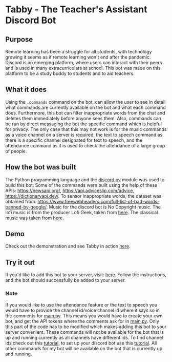 # Tabby - The Teacher's Assistant Discord Bot

## Purpose
Remote learning has been a struggle for all students, with technology growing it seems as if remote learning won't end after the pandemic. Discord is an emerging platform, where users can interact with their peers and is used in many extracurriculars at school. This bot was made on this platform to be a study buddy to students and to aid teachers. 

## What it does
Using the `.commands` command on the bot, can allow the user to see in detail what commands are currently available on the bot and what each command does. Furthermore, this bot can filter inappropriate words from the chat and deletes them immediately before anyone sees them. Also, commands can be run by direct messaging the bot the specific command which is helpful for privacy. The only case that this may not work is for the music commands as a voice channel on a server is required, the text to speech command as there is a specific channel designated for text to speech, and the attendance command as it is used to check the attendance of a large group of people. 

## How the bot was built
The Python programming language and the [discord.py](https://discordpy.readthedocs.io/en/stable/api.html) module was used to build this bot. Some of the commands were built using the help of these APIs: https://newsapi.org/, https://api.adviceslip.com/advice, https://dictionaryapi.dev/. To sensor inappropriate words, the dataset was obtained from: https://www.freewebheaders.com/full-list-of-bad-words-banned-by-google/. Music for the discord bot is No Copyright music. The lofi music is from the producer Lofi Geek, taken from [here](https://www.youtube.com/watch?v=4Ta1a5VAYLg). The classical music was taken from [here](https://www.youtube.com/watch?v=bvlNy_GxVe0&t). 

## Demo
Check out the demonstration and see Tabby in action [here](https://youtu.be/MpBPUOQRiP0).

## Try it out
If you'd like to add this bot to your server, visit: [here](https://discord.com/api/oauth2/authorize?client_id=867085688638144522&permissions=8&scope=bot). Follow the instructions, and the bot should successfully be added to your server. 

### Note
If you would like to use the attendance feature or the text to speech you would have to provide the channel id/voice channel id where it says so in the comments for [main.py](https://github.com/thuvaragan25/TheTeachersAssistantDiscordBot/blob/main/main.py). This means you would have to create your own bot, and get the API tokens where the comments ask for in [main.py](https://github.com/thuvaragan25/TheTeachersAssistantDiscordBot/blob/main/main.py). Only this part of the code has to be modified which makes adding this bot to your server convenient. These commands will not be available for the bot that is up and running currently as all channels have different ids. To find channel ids check out this [tutorial](https://www.youtube.com/watch?v=GuO4TswMZho), to set up your discord bot use this [tutorial](https://www.youtube.com/watch?v=Uibz0iQjoC0). All other commands for my bot will be available on the bot that is currently up and running.